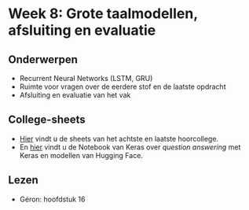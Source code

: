 # Week 8: Grote taalmodellen, afsluiting en evaluatie

## Onderwerpen

* Recurrent Neural Networks (LSTM, GRU)
* Ruimte voor vragen over de eerdere stof en de laatste opdracht
* Afsluiting en evaluatie van het vak

## College-sheets

* [Hier]() vindt u de sheets van het achtste en laatste hoorcollege.
* En [hier](https://keras.io/examples/nlp/question_answering/) vindt u de Notebook van Keras over _question answering_ met Keras en modellen van Hugging Face.

## Lezen

* Géron: hoofdstuk 16
